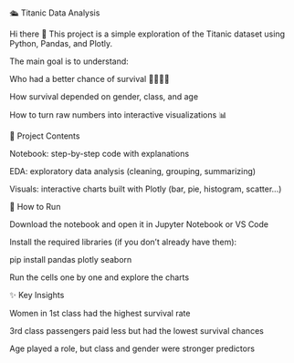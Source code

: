 🛳️ Titanic Data Analysis

Hi there 👋
This project is a simple exploration of the Titanic dataset using Python, Pandas, and Plotly.

The main goal is to understand:

Who had a better chance of survival 🧍‍♀️🧍‍♂️

How survival depended on gender, class, and age

How to turn raw numbers into interactive visualizations 📊

📂 Project Contents

Notebook: step-by-step code with explanations

EDA: exploratory data analysis (cleaning, grouping, summarizing)

Visuals: interactive charts built with Plotly (bar, pie, histogram, scatter...)

🚀 How to Run

Download the notebook and open it in Jupyter Notebook or VS Code

Install the required libraries (if you don’t already have them):

pip install pandas plotly seaborn


Run the cells one by one and explore the charts

✨ Key Insights

Women in 1st class had the highest survival rate

3rd class passengers paid less but had the lowest survival chances

Age played a role, but class and gender were stronger predictors

